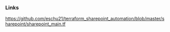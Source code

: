 

### Links
https://github.com/eschu21/terraform_sharepoint_automation/blob/master/sharepoint/sharepoint_main.tf
